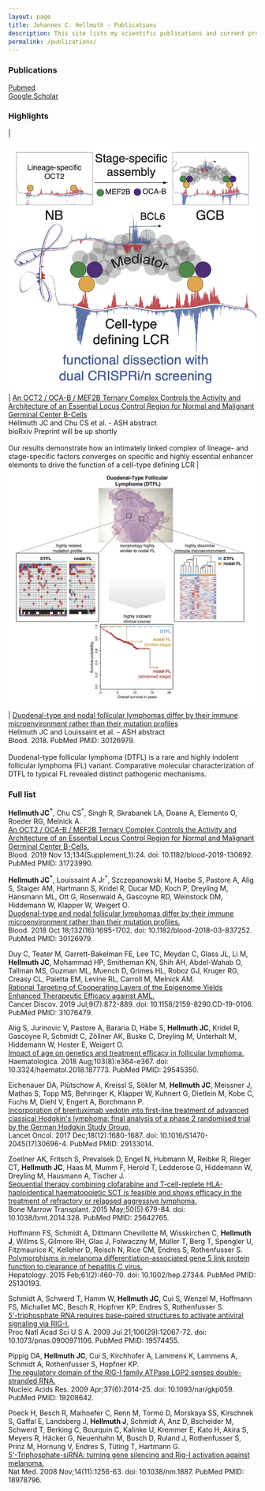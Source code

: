 ```yaml
---
layout: page
title: Johannes C. Hellmuth - Publications
description: This site lists my scientific publications and current preprints.
permalink: /publications/
---
```


### Publications
[Pubmed](https://www.ncbi.nlm.nih.gov/myncbi/1pUmA1takio5y/bibliography/public/)  
[Google Scholar](https://scholar.google.com/citations?hl=de&user=voIBaRUAAAAJ)  

### Highlights

| <img style="width: 600px" src="/images/graphical-abstract-BCL6-LCR.jpeg"> | [An OCT2 / OCA-B / MEF2B Ternary Complex Controls the Activity and Architecture of an Essential Locus Control Region for Normal and Malignant Germinal Center B-Cells](https://www.ncbi.nlm.nih.gov/pubmed/31723990/)<br>Hellmuth JC and Chu CS et al. - ASH abstract<br>bioRxiv Preprint will be up shortly<br><br>Our results demonstrate how an intimately linked complex of lineage- and stage-specific factors converges on specific and highly essential enhancer elements to drive the function of a cell-type defining LCR
| <img style="width: 600px" src="/images/graphical-abstract-PIFL.jpeg"> | [Duodenal-type and nodal follicular lymphomas differ by their immune microenvironment rather than their mutation profiles](https://www.ncbi.nlm.nih.gov/pubmed/30126979/)<br>Hellmuth JC and Louissaint et al. - ASH abstract<br>Blood. 2018. PubMed PMID: 30126979.<br><br>Duodenal-type follicular lymphoma (DTFL) is a rare and highly indolent follicular lymphoma (FL) variant. Comparative molecular characterization of DTFL to typical FL revealed distinct pathogenic mechanisms. 

### Full list

**Hellmuth JC<sup>*</sup>**, Chu CS<sup>*</sup>, Singh R, Skrabanek LA, Doane A, Elemento O, Roeder RG, Melnick A.  
[An OCT2 / OCA-B / MEF2B Ternary Complex Controls the Activity and Architecture of an Essential Locus Control Region for Normal and Malignant Germinal Center B-Cells.](https://www.ncbi.nlm.nih.gov/pubmed/31723990/)  
Blood. 2019 Nov 13;134(Supplement_1):24. doi: 10.1182/blood-2019-130692. PubMed PMID: 31723990.  

**Hellmuth JC<sup>*</sup>**, Louissaint A Jr<sup>*</sup>, Szczepanowski M, Haebe S, Pastore A, Alig S, Staiger AM, Hartmann S, Kridel R, Ducar MD, Koch P, Dreyling M, Hansmann ML, Ott G, Rosenwald A, Gascoyne RD, Weinstock DM, Hiddemann W, Klapper W, Weigert O.  
[Duodenal-type and nodal follicular lymphomas differ by their immune microenvironment rather than their mutation profiles.](https://www.ncbi.nlm.nih.gov/pubmed/30126979/)  
Blood. 2018 Oct 18;132(16):1695-1702. doi: 10.1182/blood-2018-03-837252. PubMed PMID: 30126979.  

Duy C, Teater M, Garrett-Bakelman FE, Lee TC, Meydan C, Glass JL, Li M, **Hellmuth JC**, Mohammad HP, Smitheman KN, Shih AH, Abdel-Wahab O, Tallman MS, Guzman ML, Muench D, Grimes HL, Roboz GJ, Kruger RG, Creasy CL, Paietta EM, Levine RL, Carroll M, Melnick AM.  
[Rational Targeting of Cooperating Layers of the Epigenome Yields Enhanced Therapeutic Efficacy against AML.](https://www.ncbi.nlm.nih.gov/pubmed/31076479/)  
Cancer Discov. 2019 Jul;9(7):872-889. doi: 10.1158/2159-8290.CD-19-0106. PubMed PMID: 31076479. 

Alig S, Jurinovic V, Pastore A, Bararia D, Häbe S, **Hellmuth JC**, Kridel R, Gascoyne R, Schmidt C, Zöllner AK, Buske C, Dreyling M, Unterhalt M, Hiddemann W, Hoster E, Weigert O.  
[Impact of age on genetics and treatment efficacy in follicular lymphoma.](https://www.ncbi.nlm.nih.gov/pubmed/29545350/)  
Haematologica. 2018 Aug;103(8):e364-e367. doi: 10.3324/haematol.2018.187773. PubMed PMID: 29545350.

Eichenauer DA, Plütschow A, Kreissl S, Sökler M, **Hellmuth JC**, Meissner J, Mathas S, Topp MS, Behringer K, Klapper W, Kuhnert G, Dietlein M, Kobe C, Fuchs M, Diehl V, Engert A, Borchmann P.  
[Incorporation of brentuximab vedotin into first-line treatment of advanced classical Hodgkin's lymphoma: final analysis of a phase 2 randomised trial by the German Hodgkin Study Group.](https://www.ncbi.nlm.nih.gov/pubmed/29133014/)  
Lancet Oncol. 2017 Dec;18(12):1680-1687. doi: 10.1016/S1470-2045(17)30696-4. PubMed PMID: 29133014.  

Zoellner AK, Fritsch S, Prevalsek D, Engel N, Hubmann M, Reibke R, Rieger CT, **Hellmuth JC**, Haas M, Mumm F, Herold T, Ledderose G, Hiddemann W, Dreyling M, Hausmann A, Tischer J.  
[Sequential therapy combining clofarabine and T-cell-replete HLA-haploidentical haematopoietic SCT is feasible and shows efficacy in the treatment of refractory or relapsed aggressive lymphoma.](https://www.ncbi.nlm.nih.gov/pubmed/25642765/)  
Bone Marrow Transplant. 2015 May;50(5):679-84. doi: 10.1038/bmt.2014.328. PubMed PMID: 25642765.  

Hoffmann FS, Schmidt A, Dittmann Chevillotte M, Wisskirchen C, **Hellmuth J**, Willms S, Gilmore RH, Glas J, Folwaczny M, Müller T, Berg T, Spengler U, Fitzmaurice K, Kelleher D, Reisch N, Rice CM, Endres S, Rothenfusser S.  
[Polymorphisms in melanoma differentiation-associated gene 5 link protein function to clearance of hepatitis C virus.](https://www.ncbi.nlm.nih.gov/pubmed/25130193/)  
Hepatology. 2015 Feb;61(2):460-70. doi: 10.1002/hep.27344. PubMed PMID: 25130193. 

Schmidt A, Schwerd T, Hamm W, **Hellmuth JC**, Cui S, Wenzel M, Hoffmann FS, Michallet MC, Besch R, Hopfner KP, Endres S, Rothenfusser S.  
[5'-triphosphate RNA requires base-paired structures to activate antiviral signaling via RIG-I.](https://www.ncbi.nlm.nih.gov/pubmed/19574455/)  
Proc Natl Acad Sci U S A. 2009 Jul 21;106(29):12067-72. doi: 10.1073/pnas.0900971106. PubMed PMID: 19574455.

Pippig DA, **Hellmuth JC**, Cui S, Kirchhofer A, Lammens K, Lammens A, Schmidt A, Rothenfusser S, Hopfner KP.  
[The regulatory domain of the RIG-I family ATPase LGP2 senses double-stranded RNA.](https://www.ncbi.nlm.nih.gov/pubmed/19208642/)  
Nucleic Acids Res. 2009 Apr;37(6):2014-25. doi: 10.1093/nar/gkp059. PubMed PMID: 19208642. 

Poeck H, Besch R, Maihoefer C, Renn M, Tormo D, Morskaya SS, Kirschnek S, Gaffal E, Landsberg J, **Hellmuth J**, Schmidt A, Anz D, Bscheider M, Schwerd T, Berking C, Bourquin C, Kalinke U, Kremmer E, Kato H, Akira S, Meyers R, Häcker G, Neuenhahn M, Busch D, Ruland J, Rothenfusser S, Prinz M, Hornung V, Endres S, Tüting T, Hartmann G.  
[5'-Triphosphate-siRNA: turning gene silencing and Rig-I activation against melanoma.](https://www.ncbi.nlm.nih.gov/pubmed/18978796/)  
Nat Med. 2008 Nov;14(11):1256-63. doi: 10.1038/nm.1887. PubMed PMID: 18978796.  
